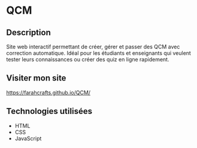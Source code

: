 # QCM

## Description
Site web interactif permettant de créer, gérer et passer des QCM avec correction automatique. Idéal pour les étudiants et enseignants qui veulent tester leurs connaissances ou créer des quiz en ligne rapidement.

## Visiter mon site
https://farahcrafts.github.io/QCM/

## Technologies utilisées
- HTML
- CSS
- JavaScript
